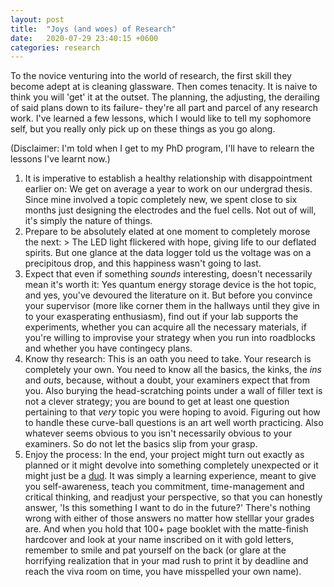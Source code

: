 ```yaml
---
layout: post
title:  "Joys (and woes) of Research"
date:   2020-07-29 23:40:15 +0600
categories: research
---
```


To the novice venturing into the world of research, the first skill they become adept at is cleaning glassware. Then comes tenacity. It is naive to think you will 'get' it 
at the outset. The planning, the adjusting, the derailing of said plans down to its failure- they're all part and parcel of any research work. I've learned a few lessons, which I would 
like to tell my sophomore self, but you really only pick up on these things as you go along. 

(Disclaimer: I'm told when I get to my PhD program, I'll have to relearn the lessons I've learnt now.)

1. It is imperative to establish a healthy relationship with disappointment earlier on: We get on average a year to work on our undergrad thesis. Since mine involved a topic completely new,
we spent close to six months just designing the electrodes and the fuel cells. Not out of will, it's simply the nature of things.
2. Prepare to be absolutely elated at one moment to completely morose the next: > The LED light flickered with hope, giving life to our deflated spirits. But one glance at the data logger told us the voltage was on a precipitous drop, and this happiness wasn't going to last.  
3. Expect that even if something *sounds* interesting, doesn't necessarily mean it's worth it: Yes quantum energy storage device is the hot topic, and yes, you've devoured the literature on it. But before you convince your supervisor (more like corner them in the hallways until they give in to your exasperating enthusiasm), find out if your lab supports the experiments, whether you can acquire all the necessary materials, if you're willing to improvise your strategy when you run into roadblocks and whether you have contingecy plans.  
4. Know thy research: This is an oath you need to take. Your research is completely your own. You need to know all the basics, the kinks, the *ins* and *outs*, because, without a doubt, your examiners expect that from you. Also burying the head-scratching points under a wall of filler text is not a clever strategy; you are bound to get at least one question pertaining to that *very* topic you were hoping to avoid. Figuring out how to handle these curve-ball questions is an art well worth practicing. Also whatever seems obvious to you isn't necessarily obvious to your examiners. So do not let the basics slip from your grasp.  
5. Enjoy the process: In the end, your project might turn out exactly as planned or it might devolve into something completely unexpected or it might just be a [dud](https://www.elsevier.com/connect/scientists-we-want-your-negative-results-too). It was simply a learning experience, meant to give you self-awareness, teach you commitment, time-management and critical thinking, and readjust your perspective, so that you can honestly answer, 'Is this something I want to do in the future?' There's nothing wrong with either of those answers no matter how stelllar your grades are. And when you hold that 100+ page booklet with the matte-finish hardcover and look at your name inscribed on it with gold letters, remember to smile and pat yourself on the back (or glare at the horrifying realization that in your mad rush to print it by deadline and reach the viva room on time, you have misspelled your own name).


